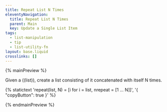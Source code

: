 ```yaml
---
title: Repeat List N Times
eleventyNavigation:
  title: Repeat List N Times
  parent: Main
  key: Update a Single List Item
tags:
  - list-manipulation
  - tip
  - list-utility-fn
layout: base.liquid
crosslinks: []
---
```


{% mainPreview %}

Given a ((list)), create a list consisting of it concatenated with itself N times.

{% statictext
  'repeat(list, N) = [i for i = list, nrepeat = [1 ... N]]', '{ "copyButton": true }'
  %}

{% endmainPreview %}
